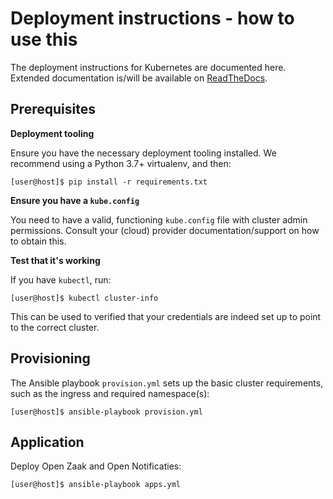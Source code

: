 # Deployment instructions - how to use this

The deployment instructions for Kubernetes are documented here. Extended
documentation is/will be available on
[ReadTheDocs](https://open-zaak.readthedocs.io/).

## Prerequisites

**Deployment tooling**

Ensure you have the necessary deployment tooling installed. We recommend using
a Python 3.7+ virtualenv, and then:

```shell
[user@host]$ pip install -r requirements.txt
```

**Ensure you have a `kube.config`**

You need to have a valid, functioning `kube.config` file with cluster admin
permissions. Consult your (cloud) provider documentation/support on how to
obtain this.

**Test that it's working**

If you have `kubectl`, run:

```shell
[user@host]$ kubectl cluster-info
```

This can be used to verified that your credentials are indeed set up to point
to the correct cluster.


## Provisioning

The Ansible playbook `provision.yml` sets up the basic cluster requirements,
such as the ingress and required namespace(s):

```shell
[user@host]$ ansible-playbook provision.yml
```

## Application

Deploy Open Zaak and Open Notificaties:

```shell
[user@host]$ ansible-playbook apps.yml
```

